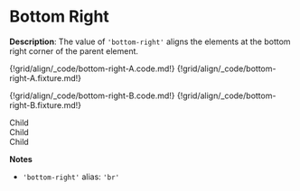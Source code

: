 # Bottom Right

__Description__: The value of `'bottom-right'` aligns the elements at the bottom right corner of the parent element.

{!grid/align/_code/bottom-right-A.code.md!}
{!grid/align/_code/bottom-right-A.fixture.md!}

{!grid/align/_code/bottom-right-B.code.md!}
{!grid/align/_code/bottom-right-B.fixture.md!}

<div class="align-ex-bottom-right">
  <div class="child">Child</div>
  <div class="child">Child</div>
  <div class="child">Child</div>
</div>

__Notes__

+ `'bottom-right'` alias: `'br'`

<div class="cf"></div>
<div class="end"></div>

